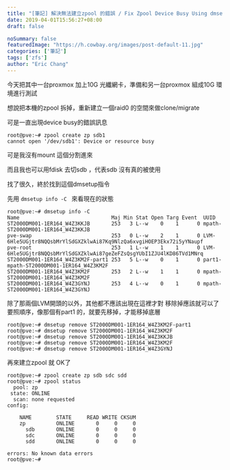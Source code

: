 ```yaml
---
title: "[筆記] 解決無法建立zpool 的錯誤 / Fix Zpool Device Busy Using dmsetup"
date: 2019-04-01T15:56:27+08:00
draft: false

noSummary: false
featuredImage: "https://h.cowbay.org/images/post-default-11.jpg"
categories: ['筆記']
tags: ['zfs']
author: "Eric Chang"
---
```


今天把其中一台proxmox 加上10G 光纖網卡，準備和另一台proxmox 組成10G 環境進行測試

想說把本機的zpool 拆掉，重新建立一個raid0 的空間來做clone/migrate

可是一直出現device busy的錯誤訊息

<!--more-->

```
root@pve:~# zpool create zp sdb1
cannot open '/dev/sdb1': Device or resource busy

```
可是我沒有mount 這個分割進來

而且我也可以用fdisk 去切sdb ，代表sdb 沒有真的被使用

找了很久，終於找到這個dmsetup指令

先用 ```dmsetup info -C ``` 來看現在的狀態

```
root@pve:~# dmsetup info -C
Name                              Maj Min Stat Open Targ Event  UUID                                                                
ST2000DM001-1ER164_W4Z3KKJB       253   3 L--w    0    1      0 mpath-ST2000DM001-1ER164_W4Z3KKJB                                   
pve-swap                          253   0 L--w    2    1      0 LVM-6Hle5UGjtr8NQQsbMrYlSdGXZklwAi87Kq9NlzQa6xvgiHOEP3Ekx72i5yYNaupf
pve-root                          253   1 L--w    1    1      0 LVM-6Hle5UGjtr8NQQsbMrYlSdGXZklwAi87geZeFZsQsgYUbI1ZJU4lKD86TVd1MNrq
ST2000DM001-1ER164_W4Z3KM2F-part1 253   5 L--w    0    1      0 part1-mpath-ST2000DM001-1ER164_W4Z3KM2F                             
ST2000DM001-1ER164_W4Z3KM2F       253   2 L--w    1    1      0 mpath-ST2000DM001-1ER164_W4Z3KM2F                                   
ST2000DM001-1ER164_W4Z3GYNJ       253   4 L--w    0    1      0 mpath-ST2000DM001-1ER164_W4Z3GYNJ                                   
```

除了那兩個LVM開頭的以外，其他都不應該出現在這裡才對
移除掉應該就可以了
要照順序，像那個有part1 的，就要先移掉，才能移掉底層

```
root@pve:~# dmsetup remove ST2000DM001-1ER164_W4Z3KM2F-part1
root@pve:~# dmsetup remove ST2000DM001-1ER164_W4Z3KM2F
root@pve:~# dmsetup remove ST2000DM001-1ER164_W4Z3KKJB
root@pve:~# dmsetup remove ST2000DM001-1ER164_W4Z3KM2F
root@pve:~# dmsetup remove ST2000DM001-1ER164_W4Z3GYNJ
```

再來建立zpool 就 OK了
```
root@pve:~# zpool create zp sdb sdc sdd
root@pve:~# zpool status
  pool: zp
 state: ONLINE
  scan: none requested
config:

	NAME        STATE     READ WRITE CKSUM
	zp          ONLINE       0     0     0
	  sdb       ONLINE       0     0     0
	  sdc       ONLINE       0     0     0
	  sdd       ONLINE       0     0     0

errors: No known data errors
root@pve:~# 
```

